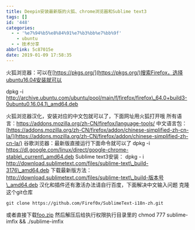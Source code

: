 ```yaml
---
title: Deepin安装最新版的火狐、chrome浏览器和Sublime text3
tags: []
id: '448'
categories:
  - - '%e7%94%b5%e8%84%91%e7%b3%bb%e7%bb%9f'
    - ubuntu
  - - 技术分享
abbrlink: 5c87015e
date: 2019-01-09 17:58:35
---
```


火狐浏览器：可以在[https://pkgs.org/](https://pkgs.org/)搜索Firefox，选择ubuntu16.04安装就可以

dpkg -i http://archive.ubuntu.com/ubuntu/pool/main/f/firefox/firefox\_64.0+build3-0ubuntu0.16.04.1\_amd64.deb

火狐浏览器汉化，安装对应的中文包就可以了，下面网址用火狐打开哦 所有语言：https://addons.mozilla.org/zh-CN/firefox/language-tools/ 中文语言包：[https://addons.mozilla.org/zh-CN/firefox/addon/chinese-simplified-zh-cn-la/](https://addons.mozilla.org/zh-CN/firefox/addon/chinese-simplified-zh-cn-la/) 谷歌浏览器：最新版直接运行下面命令就可以了 dpkg -i https://dl.google.com/linux/direct/google-chrome-stable\_current\_amd64.deb Sublime text3安装： dpkg - i http://download.sublimetext.com/files/sublime-text\_build-3176\_amd64.deb 下载最新版方法：http://download.sublimetext.com/files/sublime-text\_build-版本号\_amd64.deb 汉化和插件还有激活办法请自行百度，下面解决中文输入问题 克隆这个git仓库

```
git clone https://github.com/Firef0x/SublimeText-i18n-zh.git
```

或者直接下载[foo.zip](https://post.332b.com/wp-content/uploads/2019/01/foo.zip) 然后解压后给执行权限执行目录里的 chmod 777 sublime-imfix && ./sublime-imfix
